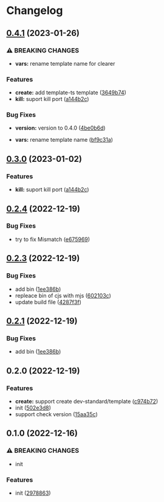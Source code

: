 # Changelog

## [0.4.1](https://github.com/dev-standard/liting-cli/compare/0.2.4...0.4.1) (2023-01-26)


### ⚠ BREAKING CHANGES

* **vars:** rename template name for clearer

### Features

* **create:** add template-ts template ([3649b74](https://github.com/dev-standard/liting-cli/commit/3649b74e0766e3bfbd84eb73df3a09990ea4e523))
* **kill:** suport kill port ([a144b2c](https://github.com/dev-standard/liting-cli/commit/a144b2ca0ef56cfa734f6627c1c0cd3f3ff04a24))


### Bug Fixes

* **version:** version to 0.4.0 ([4be0b6d](https://github.com/dev-standard/liting-cli/commit/4be0b6d2c0ba05945d749880ce7f6e5b281f9270))


* **vars:** rename template name ([bf9c31a](https://github.com/dev-standard/liting-cli/commit/bf9c31a0ea5251a95bfbd6ce850b3bb8ae798e21))

## [0.3.0](https://github.com/dev-standard/liting-cli/compare/0.2.4...0.3.0) (2023-01-02)


### Features

* **kill:** suport kill port ([a144b2c](https://github.com/dev-standard/liting-cli/commit/a144b2ca0ef56cfa734f6627c1c0cd3f3ff04a24))

## [0.2.4](https://github.com/dev-standard/liting-cli/compare/0.2.3...0.2.4) (2022-12-19)


### Bug Fixes

* try to fix Mismatch ([e675969](https://github.com/dev-standard/liting-cli/commit/e675969be5164f27f0fdcd1384867685dde3c3d8))

## [0.2.3](https://github.com/dev-standard/liting-cli/compare/0.2.0...0.2.3) (2022-12-19)


### Bug Fixes

* add bin ([1ee386b](https://github.com/dev-standard/liting-cli/commit/1ee386b472803d4a26ad150933102558de3d41e5))
* repleace bin of cjs with mjs ([602103c](https://github.com/dev-standard/liting-cli/commit/602103cb458084e127c45f381a6671b94babdc06))
* update build file ([4287f3f](https://github.com/dev-standard/liting-cli/commit/4287f3fbfda919041b4e674d2b6b7957fbc77c0a))

## [0.2.1](https://github.com/dev-standard/liting-cli/compare/0.2.0...0.2.1) (2022-12-19)


### Bug Fixes

* add bin ([1ee386b](https://github.com/dev-standard/liting-cli/commit/1ee386b472803d4a26ad150933102558de3d41e5))

## 0.2.0 (2022-12-19)


### Features

* **create:** support create dev-standard/template ([c974b72](https://github.com/dev-standard/liting-cli/commit/c974b72c1592ad20726db8e9cf97da8acef5d7e9))
* init ([502e3d8](https://github.com/dev-standard/liting-cli/commit/502e3d8c358c1e2e9862d8fecddb98bf8b1d766b))
* support check version ([15aa35c](https://github.com/dev-standard/liting-cli/commit/15aa35ca62cda0c3af9c924f612234e4bfdf7481))

## 0.1.0 (2022-12-16)


### ⚠ BREAKING CHANGES

* init

### Features

* init ([2978863](https://github.com/dev-standard/template/commit/2978863063fa0cf6c2c7e7e2f390db76cab74664))